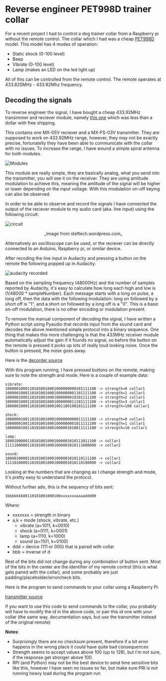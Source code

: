 # Reverse engineer PET998D trainer collar

For a recent project I had to control a dog trainer collar from a Raspberry pi without the remote control.
The collar which I had was a cheap [PET998D](https://www.petrainer.com.au/blogs/petrainer-user-manuals-instructions/petrainer-pet998d-user-manual) model.
This model has 4 modes of operation:
 - Static shock (0-100 level)
 - Beep
 - Vibrate (0-100 level)
 - Lamp (makes an LED on the led light up)

All of this can be controlled from the remote control. The remote operates at 433.825MHz - 433.92Mhz frequency.

## Decoding the signals

To reverse engineer the signal, I have bought a cheap 433.92MHz transimmer and reciever module, namely [this one](https://www.aliexpress.com/item/433M-TX-RX-Super-regenerative-Module-Wireless-Transmitting-Module-Alarm-Transmitter-Receiver/2024422377.html?spm=a2g0s.9042311.0.0.7e304c4dOMJz61) which was less than a dollar with free shipping.

This contains one MX-05V reciever and a MX-FS-03V transmitter. They are supposed to work on 433.92MHz range, however, they may not be exactly precise, fortunatelly they have been able to communicate with the collar with no issues.
To increase the range, I have wound a simple spiral antenna for both modules.

![Modules](https://raw.githubusercontent.com/shockcollar/shockcollar.github.io/master/images/modules.jpg)

This module are really simple, they are basically analog, what you send into the transmitter, you will see it on the receiver. They are using amlitude modulation to achieve this, meaning the amlitude of the signal will be higher or lower depending on the input voltage. With this modulation on-off keying can also be observed.

In order to be able to observe and record the signals I have connected the output of the reciever module to my audio card (aka. line input) using the following circuit:

![circuit](https://steftech.files.wordpress.com/2014/06/rf2linein.jpg)

<p align="center">_Image from steftech.wordpress.com_</p>

Alternatively an oscilloscope can be used, or the reciever can be directly connected to an Arduino, Raspberry pi, or similar device.

After recoding the line input in Audacity and pressing a button on the remote the following popped up in Audacity:

![audacity recorded](https://raw.githubusercontent.com/shockcollar/shockcollar.github.io/master/images/audacity_recorded.png)

Based on the sampling frequency (48000Hz) and the number of samples reported by Audacity, it's easy to calculate how long each high and low is (1/48000 * sampleNumber).
Each message starts with a long on pulse, a long off, then the data with the following modulation: long on followed by a short off is "1", and a short on followed by a long off is a "0". This is a basic on-off modulation, there is no other encoding or modulation present.

To remove the manual component of decoding the signal, I have written a Python script using Pyaudio that records input from the sound card and decodes the above mentioned simple protocol into a binary sequence.
One thing that makes this more challenging is that the 433MHz receiver module automatically adjust the gain if it founds no signal, so before the button on the remote is pressed it picks up lots of really loud looking noise. Once the button is pressed, the noise goes away.

Here is the [decorder source](https://github.com/shockcollar/shockcollar.github.io/blob/master/source/decoder.py)

With this program running, I have pressed buttons on the remote, making sure to note the strength and mode. Here is a couple of example data:

```
vibrate:
10000010001101010010001000000000101111100 -> strength=0 collar1
10000010001101010010001000000001101111100 -> strength=1 collar1
10000010001101010010001000000010101111100 -> strength=2 collar1
10000010001101010010001000000011101111100 -> strength=3 collar1
10000010001101010010001001100100101111100 -> strength=100 collar1

shock:
10000001001101010010001000000000011111100 -> strength=0 collar1
10000001001101010010001000000001011111100 -> strength=1 collar1
10000001001101010010001000001010011111100 -> strength=10 collar1

lamp:
10001000001101010010001000001010111011100 -> collar1
11111000001101010010001000001010111000000 -> collar2

sound:
10000100001101010010001000001010110111100 -> collar1
11110100001101010010001000001010110100000 -> collar2
```

Looking at the numbers that are changing as I change strength and mode, it's pretty easy to understand the protocol.

Without further ado, this is the sequency of bits sent:

```
1bbbkkkk00110101001000100xxxxxxxaaaaddd00
```
Where:
 - xxxxxxx = strength in binary
 - a,k = mode (shock, vibrate, etc.)
   - vibrate (a=1011, k=0010)
   - shock (a=0111, k=0001)
   - lamp (a=1110, k=1000)
   - sound (a=1101, k=0100)
 - ddd = device (111 or 000) that is paired with collar
 - bbb = inverse of d

Rest of the bits did not change during any combiniation of button sent. Most of the bits in the center are the identifier of my remote control (this is what gets paired with the collar), and some probably are just padding/placeholder/errorcheck bits.

Here is the program to send commands to your collar using a Raspberry Pi:

[transmitter source](https://github.com/shockcollar/shockcollar.github.io/blob/master/source/transmitter.py)

If you want to use this code to send commands to the collar, you probably will have to modify the id in the above code, or pair this id one with your collar (the same way, documentation says, but use the transmitter instead of the original remote)

**Notes**:
 - Surprisingly there are no checksum present, therefore if a bit error happens in the wrong place it could have quite bad consequences
 - Strength seems to accept values above 100 (up to 128), but I'm not sure, if the response get stronger above 100.
 - RPI (and Python) may not be the best device to send time sensitive bits like this, however I have seen no issues so far, but make sure PRI is not running heavy load during the program run
